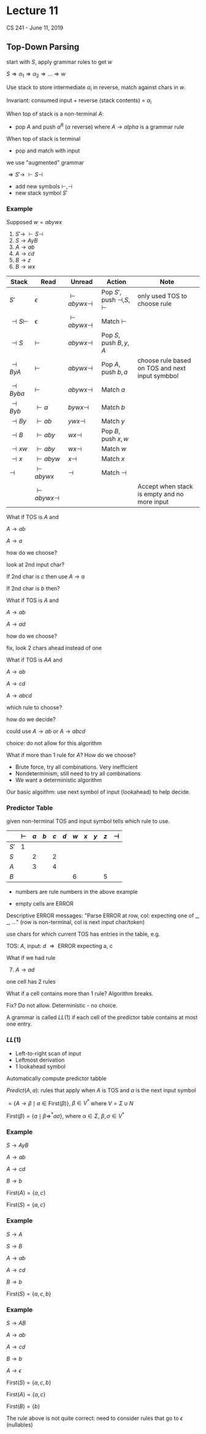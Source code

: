 # Lecture 11

CS 241 - June 11, 2019

## Top-Down Parsing

start with $S$, apply grammar rules to get $w$

$S \Rightarrow \alpha_1 \Rightarrow \alpha_2 \Rightarrow … \Rightarrow w$

Use stack to store intermediate $\alpha_i$ in reverse, match against chars in $w$.

Invariant: consumed input + reverse (stack contents) = $\alpha_i$



When top of stack is a non-terminal $A$:

- pop $A$ and push $\alpha^R$ ($\alpha$ reverse) where $A \rightarrow alpha$ is a grammar rule

When top of stack is terminal

- pop and match with input



we use "augmented" grammar

$\Rightarrow S' \rightarrow\ \vdash S \dashv$

- add new symbols $\vdash,\dashv$
- new stack symbol $S'$

### Example

Supposed $w = abywx$

1. $S' \rightarrow\ \vdash S \dashv$
2. $S \rightarrow AyB$
3. $A \rightarrow ab$
4. $A \rightarrow cd$
5. $B \rightarrow z$
6. $B \rightarrow wx$

| Stack             | Read                  | Unread                | Action                             | Note                                            |
| ----------------- | --------------------- | --------------------- | ---------------------------------- | ----------------------------------------------- |
| $S'$              | $\epsilon$            | $\vdash abywx \dashv$ | Pop $S'$, push $\dashv, S, \vdash$ | only used TOS to choose rule                    |
| $\dashv S \vdash$ | $\epsilon$            | $\vdash abywx \dashv$ | Match $\vdash$                     |                                                 |
| $\dashv S$        | $\vdash$              | $abywx \dashv$        | Pop $S$, push $B,y,A$              |                                                 |
| $\dashv B y A$    | $\vdash$              | $abywx \dashv$        | Pop $A$, push $b,a$                | choose rule based on TOS and next input symbbol |
| $\dashv B y ba$   | $\vdash$              | $abywx \dashv$        | Match $a$                          |                                                 |
| $\dashv B y b$    | $\vdash a$            | $bywx \dashv$         | Match $b$                          |                                                 |
| $\dashv B y$      | $\vdash ab$           | $ywx \dashv$          | Match $y$                          |                                                 |
| $\dashv B$        | $\vdash aby$          | $wx \dashv$           | Pop $B$, push $x, w$               |                                                 |
| $\dashv xw$       | $\vdash aby$          | $wx \dashv$           | Match $w$                          |                                                 |
| $\dashv x$        | $\vdash abyw$         | $x \dashv$            | Match $x$                          |                                                 |
| $\dashv$          | $\vdash abywx$        | $\dashv$              | Match $\dashv$                     |                                                 |
|                   | $\vdash abywx \dashv$ |                       |                                    | Accept when stack is empty and no more input    |

What if TOS is $A$ and

$A \rightarrow ab$

$A \rightarrow a$

how do we choose?

look at 2nd input char? 

If 2nd char is $c$ then use $A \rightarrow a$

If 2nd char is $b$ then?



What if TOS is $A$ and

$A \rightarrow ab$

$A \rightarrow ad$

how do we choose?

fix, look 2 chars ahead instead of one



What if TOS is $AA$ and

$A \rightarrow ab$

$A \rightarrow cd$

$A \rightarrow abcd$

which rule to choose?

how do we decide?

could use $A \rightarrow ab$ or $A \rightarrow abcd$

choice: do not allow for this algorithm



What if more than 1 rule for $A$? How do we choose?

- Brute force, try all combinations. Very inefficient
- Nondeterminism, still need to try all combinations
- We want a deterministic algorithm

Our basic algoithm: use next symbol of input (lookahead) to help decide.



### Predictor Table

given non-terminal TOS and input symbol tells which rule to use.

|      | $\vdash$ | $a$  | $b$  | $c$  | $d$  | $w$  | $x$  | $y$  | $z$  | $\dashv$ |
| ---- | -------- | ---- | ---- | ---- | ---- | ---- | ---- | ---- | ---- | -------- |
| $S'$ | 1        |      |      |      |      |      |      |      |      |          |
| $S$  |          | 2    |      | 2    |      |      |      |      |      |          |
| $A$  |          | 3    |      | 4    |      |      |      |      |      |          |
| $B$  |          |      |      |      |      | 6    |      |      | 5    |          |

- numbers are rule numbers in the above example

- empty cells are ERROR

Descriptive ERROR messages: "Parse ERROR at row, col: expecting one of _, _, ..." (row is non-terminal, col is next input char/token)

use chars for which current TOS has entries in the table, e.g.

TOS: $A$, input: $d$ $\Rightarrow \text{ ERROR expecting a, c}$



What if we had rule

7. $A \rightarrow ad$

one cell has 2 rules



What if a cell contains more than 1 rule? Algorithm breaks.

Fix? Do not allow. Deterministic - no choice.

A grammar is called $LL(1)$ if each cell of the predictor table contains at most one entry.

### $LL(1)$

- Left-to-right scan of input
- Leftmost derivation
- 1 lookahead symbol



Automatically compute predictor tabble

$Predict(A,a)$: rules that apply when $A$ is TOS and $a$ is the next input symbol

$=\{A \rightarrow \beta \mid a \in \text{First}(\beta) \}$,  $\beta \in V^*$ where $V = \Sigma \cup N$

$\text{First}(\beta) = \{a \mid \beta \Rightarrow^* a\sigma  \}$, where $\alpha \in \Sigma$, $\beta, \sigma \in V^*$



### Example

$S \rightarrow AyB$

$A \rightarrow ab$

$A \rightarrow cd$

$B \rightarrow b$



$\text{First}(A) = \{ a, c\}$

$\text{First}(S) = \{ a, c\}$

### Example

$S \rightarrow A$

$S \rightarrow B$

$A \rightarrow ab$

$A \rightarrow cd$

$B \rightarrow b$



$\text{First}(S) = \{ a,c,b \}$

### Example

$S \rightarrow AB$

$A \rightarrow ab$

$A \rightarrow cd$

$B \rightarrow b$

$A \rightarrow \epsilon$



$\text{First}(S) = \{ a,c,b \}$

$\text{First}(A) = \{ a,c \}$

$\text{First}(B) = \{ b \}$



The rule above is not quite correct: need to consider rules that go to $\epsilon$ (nullables)

